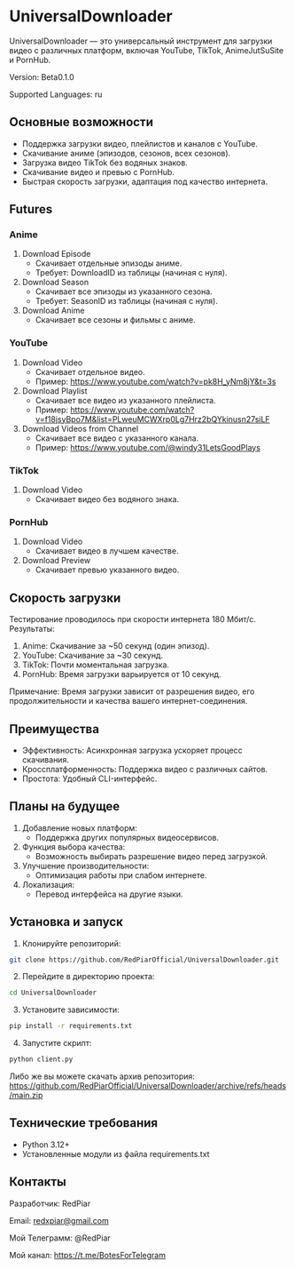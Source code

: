 # UniversalDownloader
UniversalDownloader — это универсальный инструмент для загрузки видео с различных платформ, включая YouTube, TikTok, AnimeJutSuSite и PornHub.

Version: Beta0.1.0

Supported Languages: ru
## Основные возможности
- Поддержка загрузки видео, плейлистов и каналов с YouTube.
- Скачивание аниме (эпизодов, сезонов, всех сезонов).
- Загрузка видео TikTok без водяных знаков.
- Скачивание видео и превью с PornHub.
- Быстрая скорость загрузки, адаптация под качество интернета.
## Futures
### Anime
1. Download Episode
   - Скачивает отдельные эпизоды аниме.
   - Требует: DownloadID из таблицы (начиная с нуля).
2. Download Season
   - Скачивает все эпизоды из указанного сезона.
   - Требует: SeasonID из таблицы (начиная с нуля).
3. Download Anime
   - Скачивает все сезоны и фильмы  с аниме.
### YouTube
1. Download Video
   - Скачивает отдельное видео.
   - Пример: https://www.youtube.com/watch?v=pk8H_yNm8jY&t=3s
2. Download Playlist
   - Скачивает все видео из указанного плейлиста.
   - Пример: https://www.youtube.com/watch?v=f18jsyBpo7M&list=PLweuMCWXrp0Lg7Hrz2bQYkinusn27siLF
3. Download Videos from Channel
   - Скачивает все видео с указанного канала.
   - Пример: https://www.youtube.com/@windy31LetsGoodPlays
### TikTok
1. Download Video
   - Скачивает видео без водяного знака.
### PornHub
1. Download Video
   - Скачивает видео в лучшем качестве.
2. Download Preview
   - Скачивает превью указанного видео.

## Скорость загрузки
Тестирование проводилось при скорости интернета 180 Мбит/с. Результаты:

1. Anime: Скачивание за ~50 секунд (один эпизод).
2. YouTube: Скачивание за ~30 секунд.
3. TikTok: Почти моментальная загрузка.
4. PornHub: Время загрузки варьируется от 10 секунд.

Примечание: Время загрузки зависит от разрешения видео, его продолжительности и качества вашего интернет-соединения.

## Преимущества
- Эффективность: Асинхронная загрузка ускоряет процесс скачивания.
- Кроссплатформенность: Поддержка видео с различных сайтов.
- Простота: Удобный CLI-интерфейс.

## Планы на будущее
1. Добавление новых платформ:
   - Поддержка других популярных видеосервисов.
2. Функция выбора качества:
   - Возможность выбирать разрешение видео перед загрузкой.
3. Улучшение производительности:
   - Оптимизация работы при слабом интернете.
4. Локализация:
   - Перевод интерфейса на другие языки.
## Установка и запуск
1. Клонируйте репозиторий:
```bash
git clone https://github.com/RedPiarOfficial/UniversalDownloader.git
```
2. Перейдите в директорию проекта:
```bash
cd UniversalDownloader
```
3. Установите зависимости:
```bash
pip install -r requirements.txt
```
4. Запустите скрипт:
```bash
python client.py
```

Либо же вы можете скачать архив репозитория:
https://github.com/RedPiarOfficial/UniversalDownloader/archive/refs/heads/main.zip

## Технические требования
- Python 3.12+
- Установленные модули из файла requirements.txt

## Контакты
Разработчик: RedPiar

Email: redxpiar@gmail.com

Мой Телеграмм: @RedPiar

Мой канал: https://t.me/BotesForTelegram
